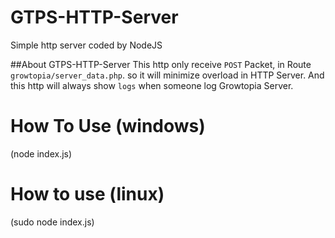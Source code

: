 # GTPS-HTTP-Server
Simple http server coded by NodeJS

##About GTPS-HTTP-Server
This http only receive ``POST`` Packet, in Route ``growtopia/server_data.php``. so it will minimize overload in HTTP Server. And this http will always show ``logs`` when someone log Growtopia Server.

# How To Use (windows)
(node index.js)

# How to use (linux)
(sudo node index.js)


